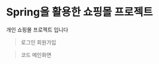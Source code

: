 # Spring을 활용한 쇼핑몰 프로젝트

개인 쇼핑몰 프로젝트 입니다

>로그인 회원가입

>코드 메인화면
<a href="https://github.com/wsb05/Shop-master-JPA/tree/master/shop-master/src/main/java/com/shop"></a>
